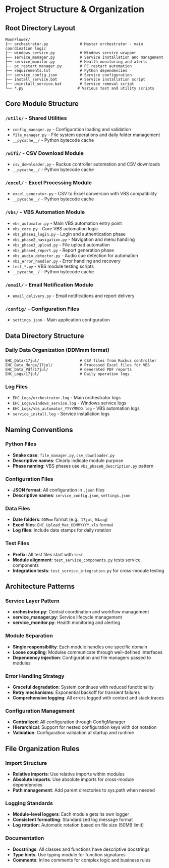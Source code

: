 # Project Structure & Organization

## Root Directory Layout

```
MoonFlower/
├── orchestrator.py              # Master orchestrator - main coordination logic
├── windows_service.py           # Windows service wrapper
├── service_manager.py           # Service installation and management
├── service_monitor.py           # Health monitoring and alerts
├── pc_restart_manager.py        # PC restart automation
├── requirements.txt             # Python dependencies
├── service_config.json          # Service configuration
├── install_service.bat          # Service installation script
├── uninstall_service.bat        # Service removal script
└── *.py                        # Various test and utility scripts
```

## Core Module Structure

### `/utils/` - Shared Utilities
- `config_manager.py` - Configuration loading and validation
- `file_manager.py` - File system operations and daily folder management
- `__pycache__/` - Python bytecode cache

### `/wifi/` - CSV Download Module
- `csv_downloader.py` - Ruckus controller automation and CSV downloads
- `__pycache__/` - Python bytecode cache

### `/excel/` - Excel Processing Module
- `excel_generator.py` - CSV to Excel conversion with VBS compatibility
- `__pycache__/` - Python bytecode cache

### `/vbs/` - VBS Automation Module
- `vbs_automator.py` - Main VBS automation entry point
- `vbs_core.py` - Core VBS automation logic
- `vbs_phase1_login.py` - Login and authentication phase
- `vbs_phase2_navigation.py` - Navigation and menu handling
- `vbs_phase3_upload.py` - File upload automation
- `vbs_phase4_report.py` - Report generation phase
- `vbs_audio_detector.py` - Audio cue detection for automation
- `vbs_error_handler.py` - Error handling and recovery
- `test_*.py` - VBS module testing scripts
- `__pycache__/` - Python bytecode cache

### `/email/` - Email Notification Module
- `email_delivery.py` - Email notifications and report delivery

### `/config/` - Configuration Files
- `settings.json` - Main application configuration

## Data Directory Structure

### Daily Data Organization (DDMmm format)
```
EHC_Data/17jul/                  # CSV files from Ruckus controller
EHC_Data_Merge/17jul/            # Processed Excel files for VBS
EHC_Data_Pdf/17jul/              # Generated PDF reports
EHC_Logs/17jul/                  # Daily operation logs
```

### Log Files
- `EHC_Logs/orchestrator.log` - Main orchestrator logs
- `EHC_Logs/windows_service.log` - Windows service logs
- `EHC_Logs/vbs_automator_YYYYMMDD.log` - VBS automation logs
- `service_install.log` - Service installation logs

## Naming Conventions

### Python Files
- **Snake case**: `file_manager.py`, `csv_downloader.py`
- **Descriptive names**: Clearly indicate module purpose
- **Phase naming**: VBS phases use `vbs_phaseN_description.py` pattern

### Configuration Files
- **JSON format**: All configuration in `.json` files
- **Descriptive names**: `service_config.json`, `settings.json`

### Data Files
- **Date folders**: `DDMmm` format (e.g., `17jul`, `04aug`)
- **Excel files**: `EHC_Upload_Mac_DDMMYYYY.xls` format
- **Log files**: Include date stamps for daily rotation

### Test Files
- **Prefix**: All test files start with `test_`
- **Module alignment**: `test_service_components.py` tests service components
- **Integration tests**: `test_service_integration.py` for cross-module testing

## Architecture Patterns

### Service Layer Pattern
- **orchestrator.py**: Central coordination and workflow management
- **service_manager.py**: Service lifecycle management
- **service_monitor.py**: Health monitoring and alerting

### Module Separation
- **Single responsibility**: Each module handles one specific domain
- **Loose coupling**: Modules communicate through well-defined interfaces
- **Dependency injection**: Configuration and file managers passed to modules

### Error Handling Strategy
- **Graceful degradation**: System continues with reduced functionality
- **Retry mechanisms**: Exponential backoff for transient failures
- **Comprehensive logging**: All errors logged with context and stack traces

### Configuration Management
- **Centralized**: All configuration through ConfigManager
- **Hierarchical**: Support for nested configuration keys with dot notation
- **Validation**: Configuration validation at startup and runtime

## File Organization Rules

### Import Structure
- **Relative imports**: Use relative imports within modules
- **Absolute imports**: Use absolute imports for cross-module dependencies
- **Path management**: Add parent directories to sys.path when needed

### Logging Standards
- **Module-level loggers**: Each module gets its own logger
- **Consistent formatting**: Standardized log message format
- **Log rotation**: Automatic rotation based on file size (50MB limit)

### Documentation
- **Docstrings**: All classes and functions have descriptive docstrings
- **Type hints**: Use typing module for function signatures
- **Comments**: Inline comments for complex logic and business rules